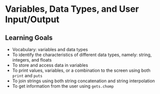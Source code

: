 # Variables, Data Types, and User Input/Output

## Learning Goals
- Vocabulary: variables and data types
- To identify the characteristics of different data types, namely: string, integers, and floats
- To store and access data in variables
- To print values, variables, or a combination to the screen using both `print` and `puts`
- To join strings using both string concatenation and string interpolation
- To get information from the user using `gets.chomp`

